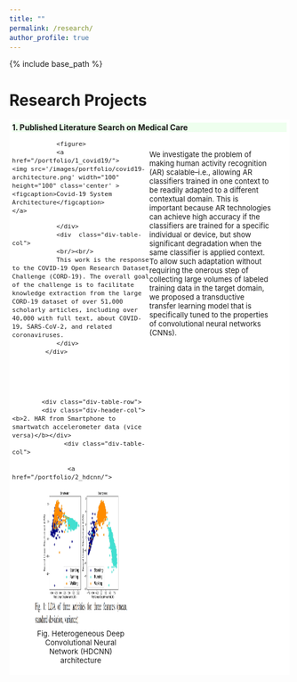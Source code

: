 ```yaml
---
title: "" 
permalink: /research/
author_profile: true
---
```







{% include base_path %}
<!-- <span style="color:red">Under Construction</span> -->
<!-- 

{% for post in site.portfolio %}
  {% include archive-single.html %}
{% endfor %}
 -->
<style>
table, tr, td {
    border: none;
}

.div-table-col {
  float: left; 
  display: table-column;         
  width: 50%;         
  background-color: #ffff;  
  border-spacing: 15px; 
}

.div-table {
  display: table;         
  width: auto;         
  background-color: #ffff;         
  border: 1px ;         
  font-size: 13px;
  border-spacing: 5px;
}
.div-table-row {
  display: table-row;
  width: auto;
  clear: both;
  border-spacing: 15px;
}
.div-table-col {
  float: left; 
  display: table-column;         
  width: 50%;         
  background-color: #ffff;  
  border-spacing: 15px; 
}

.div-table-col2 {
  float: left; 
  display: table-column;         
  width: 45%;         
  background-color: #ffff;  
  border-top: 15px; 
}

.div-header-col{
width:100%; 
font-size: 14px;
background-color: #efef;
}



</style>

# Research Projects
 




<div class="div-table">
         
 <div class="div-table-row">
                <div class="div-header-col"><b>1. Published Literature Search on Medical Care</b></div>
                <div  class="div-table-col">
                
                <figure>
                <a href="/portfolio/1_covid19/">
	<img src='/images/portfolio/covid19-architecture.png' width="100" height="100" class='center' >
	<figcaption>Covid-19 System Architecture</figcaption>
	</a>
</figure>

                </div>
                <div  class="div-table-col">
                <br/><br/>
                This work is the response to the COVID-19 Open Research Dataset Challenge (CORD-19). The overall goal of the challenge is to facilitate knowledge extraction from the large CORD-19 dataset of over 51,000 scholarly articles, including over 40,000 with full text, about COVID-19, SARS-CoV-2, and related coronaviruses.
                </div>
             </div>

 
 
 
 
            <div class="div-table-row">
            <div class="div-header-col"><b>2. HAR from Smartphone to smartwatch accelerometer data (vice versa)</b></div>
                  <div class="div-table-col">
                  
                   <a href="/portfolio/2_hdcnn/">
<center>
<figure>
	<img src='/images/portfolio/smartphone_to_smartwatch_transfer.png' style='width: 500px; height: 250px; align: middle;'>
	<figcaption>Fig. Heterogeneous Deep Convolutional Neural Network (HDCNN) architecture</figcaption>
</figure>
</center>
</a>
                  </div>
                <div class="div-table-col2">
                <br/><br/>
                We investigate the problem of making human activity recognition (AR) scalable–i.e., allowing AR classifiers trained in one context to be readily adapted to a different contextual domain.
 This is important because AR technologies can achieve high accuracy if the classifiers are trained for a specific individual or device, but show significant degradation when the same classifier is 
 applied context. To allow such adaptation without requiring the onerous step of collecting large volumes of labeled training data in the target domain, we proposed a transductive transfer learning model that is specifically tuned to the properties of convolutional neural networks (CNNs). 
 <!-- 

 Our model, called HDCNN, assumes that the relative distribution of weights in the different CNN 
 layers will remain invariant, as long as the set of activities being monitored does not change. 
 Evaluation on realworld data shows that HDCNN is able to achieve high accuracy even without any 
 labeled training data in the target domain, and offers even higher accuracy (significantly outperforming
  competitive shallow and deep classifiers) when even a modest amount of labeled training data is available.
  
 -->
                </div>
                
            </div>
            <div class="div-table-row">
                <div class="div-table-col"></div>
                <div class="div-table-col"></div>
                <div class="div-table-col"></div>
           </div>


      </div>